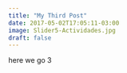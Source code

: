 ```yaml
---
title: "My Third Post"
date: 2017-05-02T17:05:11-03:00
image: Slider5-Actividades.jpg
draft: false
---
```


here we go 3